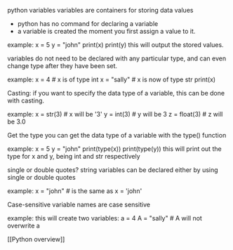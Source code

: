 python variables
	variables are containers for storing data values
- python has no command for declaring a variable
- a variable is created the moment you first assign a value to it.

example:
	x = 5
	y = "john"
	print(x)
	print(y)
	this will output the stored values.

variables do not need to be declared with any particular type, and can even change type after they have been set.

example:
	x = 4   # x is of type int
	x = "sally"   # x is now of type str
	print(x)

Casting:
	if you want to specify the data type of a variable, this can be done with casting.

example:
	x = str(3)    # x will be '3'
	y = int(3)   # y will be 3
	z = float(3)   # z will be 3.0

Get the type
	you can get the data type of a variable with the type() function

example:
	 x = 5 
	 y = "john"
	 print(type(x))
	 print(type(y))
	 this will print out the type for x and y, being int and str respectively

single or double quotes?
	string variables can be declared either by using single or double quotes

example:
	x = "john"
	#  is the same as
	x = 'john'

Case-sensitive
	variable names are case sensitive

example:
this will create two variables:
	a = 4
	A = "sally"
	# A will not overwrite a

[[Python overview]]